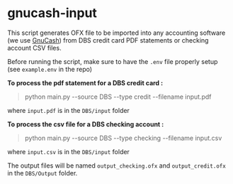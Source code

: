 # gnucash-input
This script generates OFX file to be imported into any accounting software (we use [GnuCash](https://www.gnucash.org/)) from DBS credit card PDF statements or checking account CSV files.


Before running the script, make sure to have the `.env` file properly setup (see `example.env` in the repo)

**To process the pdf statement for a DBS credit card :**

>python main.py --source DBS --type credit --filename input.pdf 

where `input.pdf` is in the `DBS/input` folder 

**To process the csv file  for a DBS checking account :**

>python main.py --source DBS --type checking --filename input.csv

where `input.csv` is in the `DBS/input` folder

The output files will be named `output_checking.ofx` and `output_credit.ofx` in the `DBS/Output` folder.

